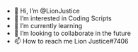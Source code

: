 - 👋 Hi, I’m @LionJustice
- 👀 I’m interested in Coding Scripts
- 🌱 I’m currently learning 
- 💞️ I’m looking to collaborate in the future
- 📫 How to reach me Lion Justice#7406
